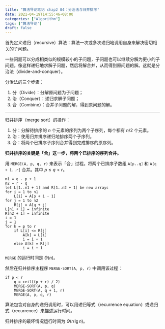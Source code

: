 ```yaml
---
title: "算法导论笔记 chap2 04：分治法与归并排序"
date: 2021-04-19T14:55:46+08:00
categories: ["Algorithm"]
tags: ["算法导论"]
draft: false
---
```


首先定义递归（recursive）算法：算法一次或多次递归地调用自身来解决密切相关的子问题。

一些问题可以分成相类似的规模较小的子问题，子问题也可以继续分解为更小的子问题。像这样递归地求解子问题，然后将解合并，从而得到原问题的解。这就是分治法（divide-and-conquer）。

分治法的三个步骤：

1. 分（Divide）：分解原问题为子问题；
2. 治（Conquer）：递归求解子问题；
3. 合（Combine）：合并子问题的解，得到原问题的解。

---

归并排序（merge sort）的操作：

1. 分：分解待排序的 $n$ 个元素的序列为两个子序列，每个都有 $n/2$ 个元素。
2. 治：使用归并排序递归地排序两个子序列。
3. 合：将两个已排序子序列合并得到完成排序的原序列。

**归并排序的关键是「合」这一步，将两个已排序的序列合并。**

用 `MERGE(A, p, q, r)` 来表示「合」过程。将两个已排序子数组 `A[p..q]` 和 `A[q + 1..r]` 合并。其中 $p\leqslant q<r$。

```
n1 = q - p + 1
n2 = r - q
let L[1..n1 + 1] and R[1..n2 + 1] be new arrays
for i = 1 to n1
	L[i] = A[p + i - 1]
for j = 1 to n2
	R[j] = A[q + j]
L[n1 + 1] = infinite
R[n2 + 1] = infinite
i = 1
j = 1
for k = p to r
	if L[i] <= R[j]
		A[k] = L[i]
		i = i + 1
	else A[k] = R[j]
		i = i + 1
```

`MERGE` 的运行时间是 $\Theta(n)$。

然后在归并排序主程序 `MERGE-SORT(A, p, r)` 中调用该过程：

```
if p < r
	q = ceil((p + r) / 2)
	MERGE-SORT(A, p, q)
	MERGE-SORT(A, q + 1, r)
	MERGE(A, p, q, r)
```

算法包含对自身的递归调用时，可以用递归等式（recurrence equation）或递归式（recurrence）来描述运行时间。

归并排序的最坏情况运行时间为 $\Theta(n\,\text{lg}\,n)$。